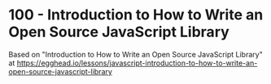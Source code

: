 # 100 - Introduction to How to Write an Open Source JavaScript Library

Based on "Introduction to How to Write an Open Source JavaScript Library" at https://egghead.io/lessons/javascript-introduction-to-how-to-write-an-open-source-javascript-library

